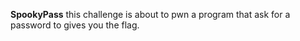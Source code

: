 **SpookyPass**  this challenge is about to pwn a program that ask for a password to gives you the flag.

